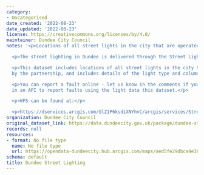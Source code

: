 ```yaml
---
category:
- Uncategorised
date_created: '2022-08-23'
date_updated: '2022-08-23'
license: https://creativecommons.org/licenses/by/4.0/
maintainer: Dundee City Council
notes: '<p>Locations of all street lights in the city that are operated by the partnership</p>

  <p>The street lighting in Dundee is delivered through the Street Lighting Partnership.</p>

  <p>This dataset includes locations of all street lights in the city that are operated
  by the partnership, and includes details of the light type and column height.</p>

  <p>You can report a fault online - let us know in the comments if you would be interested
  in an API to report faults using the light data this dataset.</p>

  <p>WFS can be found at:</p>

  <p>https://dservices.arcgis.com/GlZ1P6ksdiXNYhvC/arcgis/services/Streetlighting_Public/WFSServer?service=wfs&amp;request=getcapabilities</p>'
organization: Dundee City Council
original_dataset_link: https://data.dundeecity.gov.uk/package/dundee-street-lighting
records: null
resources:
- format: No file type
  name: No file type
  url: https://opendata-dundeecity.hub.arcgis.com/maps/aed5fe29dbca4e388d887e495089676e/about
schema: default
title: Dundee Street Lighting
---
```

